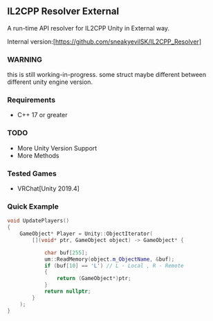 ## IL2CPP Resolver External
A run-time API resolver for IL2CPP Unity in External way.

Internal version:[https://github.com/sneakyevilSK/IL2CPP_Resolver]

### WARNING
this is still working-in-progress.
some struct maybe different between different unity engine version.

### Requirements
* C++ 17 or greater

### TODO
* More Unity Version Support
* More Methods

### Tested Games
* VRChat[Unity 2019.4]

### Quick Example
```cpp
void UpdatePlayers()
{
    GameObject* Player = Unity::ObjectIterator(
        [](void* ptr, GameObject object) -> GameObject* {

            char buf[255];
            um::ReadMemory(object.m_ObjectName, &buf);
            if (buf[10] == 'L') // L - Local , R - Remote
            {
                return (GameObject*)ptr;
            }
            return nullptr;
        }
    );
}
```


